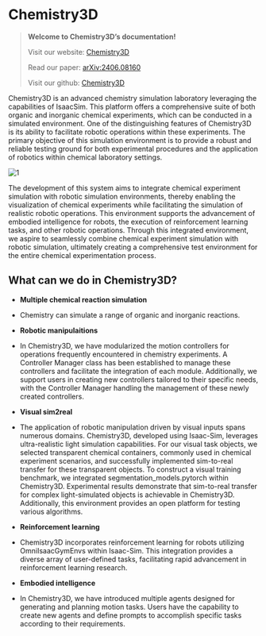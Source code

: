 # Chemistry3D

> **Welcome to Chemistry3D’s documentation!**
>
> Visit our website: [Chemistry3D](https://sites.google.com/view/chemistry3d)
>
> Read our paper: [arXiv:2406.08160](https://arxiv.org/abs/2406.08160)
> 
> Visit our github: [Chemistry3D](https://github.com/huangyan28/Chemistry3D)


Chemistry3D is an advanced chemistry simulation laboratory leveraging the capabilities of IsaacSim. This platform offers a comprehensive suite of both organic and inorganic chemical experiments, which can be conducted in a simulated environment. One of the distinguishing features of Chemistry3D is its ability to facilitate robotic operations within these experiments. The primary objective of this simulation environment is to provide a robust and reliable testing ground for both experimental procedures and the application of robotics within chemical laboratory settings.

![1](https://github.com/omni-chemistry/omni-chemistry/assets/171568986/4a2237c2-fc6b-4241-ba5f-89a88d6598ae)


The development of this system aims to integrate chemical experiment simulation with robotic simulation environments, thereby enabling the visualization of chemical experiments while facilitating the simulation of realistic robotic operations. This environment supports the advancement of embodied intelligence for robots, the execution of reinforcement learning tasks, and other robotic operations. Through this integrated environment, we aspire to seamlessly combine chemical experiment simulation with robotic simulation, ultimately creating a comprehensive test environment for the entire chemical experimentation process.

## What can we do in Chemistry3D?
* **Multiple chemical reaction simulation**
* Chemistry can simulate a range of organic and inorganic reactions.

* **Robotic manipulaitions**
*  In Chemistry3D, we have modularized the motion controllers for operations frequently encountered in chemistry experiments. A Controller Manager class has been established to manage these controllers and facilitate the integration of each module. Additionally, we support users in creating new controllers tailored to their specific needs, with the Controller Manager handling the management of these newly created controllers.

* **Visual sim2real**
* The application of robotic manipulation driven by visual inputs spans numerous domains. Chemistry3D, developed using Isaac-Sim, leverages ultra-realistic light simulation capabilities. For our visual task objects, we selected transparent chemical containers, commonly used in chemical experiment scenarios, and successfully implemented sim-to-real transfer for these transparent objects. To construct a visual training benchmark, we integrated segmentation_models.pytorch within Chemistry3D. Experimental results demonstrate that sim-to-real transfer for complex light-simulated objects is achievable in Chemistry3D. Additionally, this environment provides an open platform for testing various algorithms.

* **Reinforcement learning**
* Chemistry3D incorporates reinforcement learning for robots utilizing OmniIsaacGymEnvs within Isaac-Sim. This integration provides a diverse array of user-defined tasks, facilitating rapid advancement in reinforcement learning research.

* **Embodied intelligence**
* In Chemistry3D, we have introduced multiple agents designed for generating and planning motion tasks. Users have the capability to create new agents and define prompts to accomplish specific tasks according to their requirements.

